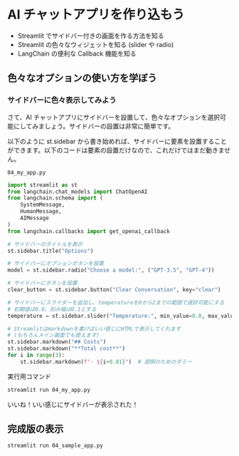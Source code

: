 # AI チャットアプリを作り込もう

- Streamlit でサイドバー付きの画面を作る方法を知る
- Streamlit の色々なウィジェットを知る (slider や radio)
- LangChain の便利な Callback 機能を知る

## 色々なオプションの使い方を学ぼう

### サイドバーに色々表示してみよう

さて、AI チャットアプリにサイドバーを設置して、色々なオプションを選択可能にしてみましょう。サイドバーの設置は非常に簡単です。

以下のように st.sidebar から書き始めれば、サイドバーに要素を設置することができます。以下のコードは要素の設置だけなので、これだけではまだ動きません。

`04_my_app.py`

```py
import streamlit as st
from langchain.chat_models import ChatOpenAI
from langchain.schema import (
    SystemMessage,
    HumanMessage,
    AIMessage
)
from langchain.callbacks import get_openai_callback

# サイドバーのタイトルを表示
st.sidebar.title("Options")

# サイドバーにオプションボタンを設置
model = st.sidebar.radio("Choose a model:", ("GPT-3.5", "GPT-4"))

# サイドバーにボタンを設置
clear_button = st.sidebar.button("Clear Conversation", key="clear")

# サイドバーにスライダーを追加し、temperatureを0から2までの範囲で選択可能にする
# 初期値は0.0、刻み幅は0.1とする
temperature = st.sidebar.slider("Temperature:", min_value=0.0, max_value=2.0, value=0.0, step=0.1)

# Streamlitはmarkdownを書けばいい感じにHTMLで表示してくれます
# (もちろんメイン画面でも使えます)
st.sidebar.markdown("## Costs")
st.sidebar.markdown("**Total cost**")
for i in range(3):
    st.sidebar.markdown(f"- ${i+0.01}")  # 説明のためのダミー
```

実行用コマンド

```sh
streamlit run 04_my_app.py
```

いいね！いい感じにサイドバーが表示された！

## 完成版の表示

```sh
streamlit run 04_sample_app.py
```
